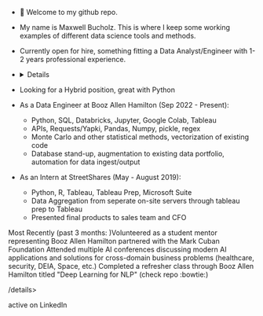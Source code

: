 - 👋 Welcome to my github repo.

- My name is Maxwell Bucholz. This is where I keep some working examples of different data science tools and methods.

- Currently open for hire, something fitting a Data Analyst/Engineer with 1-2 years professional experience.
- <details>- 1-2 years professional experience + Bachelors
- Looking for a Hybrid position, great with Python

- As a Data Engineer at Booz Allen Hamilton (Sep 2022 - Present):
  -   Python, SQL, Databricks, Jupyter, Google Colab, Tableau
  -   APIs, Requests/Yapki, Pandas, Numpy, pickle, regex
  -   Monte Carlo and other statistical methods, vectorization of existing code
  -   Database stand-up, augmentation to existing data portfolio, automation for data ingest/output
- As an Intern at StreetShares (May - August 2019):
  -   Python, R, Tableau, Tableau Prep, Microsoft Suite
  -   Data Aggregation from seperate on-site servers through tableau prep to Tableau
  -   Presented final products to sales team and CFO

 Most Recently (past 3 months: )Volunteered as a student mentor representing Booz Allen Hamilton partnered with the Mark Cuban Foundation
 Attended multiple AI conferences discussing modern AI applications and solutions for cross-domain business problems (healthcare, security, DEIA, Space, etc.)
 Completed a refresher class through Booz Allen Hamilton titled "Deep Learning for NLP" (check repo :bowtie:)</details> 


 /details>

active on LinkedIn

<!---
maxwellabgit/maxwellabgit is a ✨ special ✨ repository because its `README.md` (this file) appears on your GitHub profile.
You can click the Preview link to take a look at your changes.
--->
